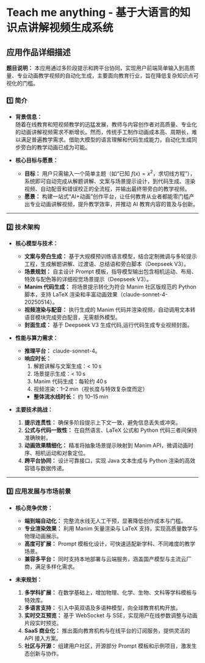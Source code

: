 # Teach me anything - 基于大语言的知识点讲解视频生成系统

## 应用作品详细描述

**题目说明：** 本应用通过多阶段提示和跨平台协同，实现用户前端简单输入到高质量、专业动画教学视频的自动化生成，主要面向教育行业，旨在降低复杂知识点可视化的门槛。

### 1️⃣ 简介

- **背景信息：**  
  随着在线教育和短视频教学的迅猛发展，教师与内容创作者对高质量、专业化的动画讲解视频需求不断增长。然而，传统手工制作动画成本高、周期长，难以满足普遍教学需求。借助大模型的语言理解和代码生成能力，自动化生成同步旁白的教学动画已成为可能。

- **核心目标与愿景：**
  - **目标：** 用户只需输入一个简单主题（如“已知 $f(x)=x^2$，求切线方程”），系统即可自动完成从解题讲解、文案与场景提示设计，到代码生成、渲染视频、自动配音和错误校正的全流程，并输出最终带旁白的教学视频。
  - **愿景：** 构建一站式“AI+动画”创作平台，让任何教育从业者都能零门槛产出专业动画讲解视频，提升教学效率，并推动 AI 教育内容的普及与创新。

---

### 2️⃣ 技术架构

- **核心模型与技术：**

  - **文案与旁白生成：** 基于大规模预训练语言模型，结合定制微调与多轮提示工程，生成解题讲解、过渡语、总结语和旁白脚本（Deepseek V3）。
  - **场景规划：** 自主设计 Prompt 模板，指导模型输出包含相机运动、布局、特效与配色等的详细视觉场景提示（Deepseek V3）。
  - **Manim 代码生成：** 将场景提示转化为符合 Manim 社区版规范的 Python 脚本，支持 LaTeX 渲染和丰富动画效果（claude-sonnet-4-20250514）。
  - **视频渲染与配音：** 执行生成的 Manim 代码并渲染视频，自动调用文本转语音模块完成旁白配音，无需额外模型。
  - **封面生成：** 基于 Deepseek V3 生成代码,运行代码生成专业视频封面。

- **性能与算力需求：**

  - **推理平台：** claude-sonnet-4。
  - **响应时长：**
    1. 解题讲解与文案生成：< 10 s
    2. 场景提示生成：< 10 s
    3. Manim 代码生成：每轮约 40 s
    4. 视频渲染：1–2 min（视长度与特效复杂度而定）
    - **整体流水线时长：** 约 10–15 min

- **主要技术挑战：**
  1. **提示连贯性：** 确保多阶段提示上下文一致，避免信息丢失或冲突。
  2. **公式与代码一致性：** 在自然语言、LaTeX 公式和 Python 代码三者间保持准确映射。
  3. **动画效果精细化：** 精准将抽象场景提示映射到 Manim API，微调动画时序、相机运动和对象定位。
  4. **跨平台协同：** 设计可靠接口，实现 Java 文本生成与 Python 渲染的高效容错与数据传递。

---

### 3️⃣ 应用发展与市场前景

- **核心竞争优势：**

  - **端到端自动化：** 完整流水线无人工干预，显著降低创作成本与门槛。
  - **专业渲染效果：** 利用 Manim 矢量渲染与 LaTeX 支持，实现高质量数学与物理动画展示。
  - **高度可扩展：** Prompt 模板化设计，可快速适配新学科、不同难度的教学场景。
  - **兼容多平台：** 同时支持本地部署与云端服务，涵盖国产模型与主流云厂商，满足多样化需求。

- **未来规划：**
  1. **多学科扩展：** 在数学基础上，增加物理、化学、生物、文科等学科模板与特效库。
  2. **多语言支持：** 引入中英双语及多语种模型，向全球教育机构开放。
  3. **实时交互预览：** 基于 WebSocket 与 SSE，实现用户在线参数调整与动画片段实时预览。
  4. **SaaS 商业化：** 推出面向教育机构与在线平台的订阅服务，提供灵活的 API 接入方案。
  5. **社区与开源：** 组建用户社区，开源部分 Prompt 模板和示例项目，激发生态创新与协作。
